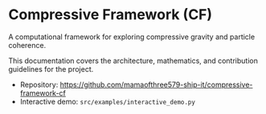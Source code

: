 # Compressive Framework (CF)

A computational framework for exploring compressive gravity and particle coherence.

This documentation covers the architecture, mathematics, and contribution guidelines for the project.

- Repository: https://github.com/mamaofthree579-ship-it/compressive-framework-cf
- Interactive demo: `src/examples/interactive_demo.py`
